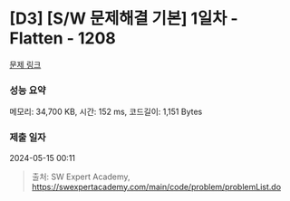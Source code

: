 # [D3] [S/W 문제해결 기본] 1일차 - Flatten - 1208 

[문제 링크](https://swexpertacademy.com/main/code/problem/problemDetail.do?contestProbId=AV139KOaABgCFAYh) 

### 성능 요약

메모리: 34,700 KB, 시간: 152 ms, 코드길이: 1,151 Bytes

### 제출 일자

2024-05-15 00:11



> 출처: SW Expert Academy, https://swexpertacademy.com/main/code/problem/problemList.do
